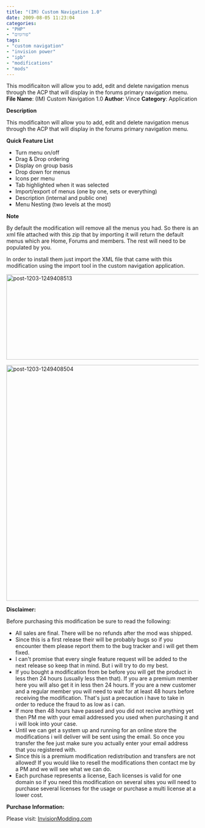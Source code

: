 ```yaml
---
title: "(IM) Custom Navigation 1.0"
date: 2009-08-05 11:23:04
categories: 
- "PHP"
- "פורומים"
tags: 
- "custom navigation"
- "invision power"
- "ipb"
- "modifications"
- "mods"
---
```


<div style="text-align:left;direction:ltr;">This modificaiton will allow you to add, edit and delete navigation menus through the ACP that will display in the forums primary navigation menu.</div>
<div style="text-align:left;direction:ltr;"><!--more--></div>
<div style="text-align:left;direction:ltr;"><strong>File Name</strong>: (IM) Custom Navigation 1.0
<strong>Author</strong>: Vince
<strong>Category</strong>: Application</div>
<div style="text-align:left;direction:ltr;">

<strong>Description</strong>

This modificaiton will allow you to add, edit and delete navigation menus through the ACP that will display in the forums primary navigation menu.

<strong>Quick Feature List</strong>
<ul>
	<li> Turn menu on/off</li>
	<li> Drag &amp; Drop ordering</li>
	<li> Display on group basis</li>
	<li> Drop down for menus</li>
	<li> Icons per menu</li>
	<li> Tab highlighted when it was selected</li>
	<li> Import/export of menus (one by one, sets or everything)</li>
	<li> Description (internal and public one)</li>
	<li> Menu Nesting (two levels at the most)</li>
</ul>
<strong>Note</strong>

By default the modification will remove all the menus you had. So there is an xml file attached with this zip that by importing it will return the default menus which are Home, Forums and members. The rest will need to be populated by you.

In order to install them just import the XML file that came with this modification using the import tool in the custom navigation application.

<a href="http://www.vadimg.com/wp-content/uploads/2009/08/post-1203-1249408513.jpg"><img class="aligncenter size-large wp-image-420" title="post-1203-1249408513" src="http://www.vadimg.com/wp-content/uploads/2009/08/post-1203-1249408513-1024x224.jpg" alt="post-1203-1249408513" width="1024" height="224" /></a>

<a href="http://www.vadimg.com/wp-content/uploads/2009/08/post-1203-1249408504.jpg"><img class="aligncenter size-large wp-image-419" title="post-1203-1249408504" src="http://www.vadimg.com/wp-content/uploads/2009/08/post-1203-1249408504-1024x619.jpg" alt="post-1203-1249408504" width="1024" height="619" /></a>

<strong>Disclaimer:</strong>

Before purchasing this modification be sure to read the following:
<ul>
	<li> All sales are final. There will be no refunds after the mod was shipped.</li>
	<li> Since this is a first release their will be probably bugs so if you encounter them please report them to the bug tracker and i will get them fixed.</li>
	<li> I can't promise that every single feature request will be added to the next release so keep that in mind. But i will try to do my best.</li>
	<li> If you bought a modification from be before you will get the product in less then 24 hours (usually less then that). If you are a premium member here you will also get it in less then 24 hours. If you are a new customer and a regular member you will need to wait for at least 48 hours before receiving the modification. That's just a precaution i have to take in order to reduce the fraud to as low as i can.</li>
	<li> If more then 48 hours have passed and you did not recive anything yet then PM me with your email addressed you used when purchasing it and i will look into your case.</li>
	<li> Until we can get a system up and running for an online store the modifications i will deliver will be sent using the email. So once you transfer the fee just make sure you actually enter your email address that you registered with.</li>
	<li> Since this is a premium modification redistribution and transfers are not allowed! If you would like to resell the modifications then contact me by a PM and we will see what we can do.</li>
	<li> Each purchase represents a license, Each licenses is valid for one domain so if you need this modification on several sites you will need to purchase several licenses for the usage or purchase a multi license at a lower cost.</li>
</ul>
<strong>Purchase Information:</strong>

Please visit: <a href="http://www.invisionmodding.com/index.php?showtopic=40714" target="_blank">InvisionModding.com</a></div>
